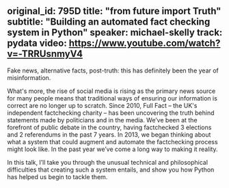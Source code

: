 original_id: 795D
title: "from __future__ import Truth"
subtitle: "Building an automated fact checking system in Python"
speaker: michael-skelly
track: pydata
video: https://www.youtube.com/watch?v=-TRRUsnmyV4
---
Fake news, alternative facts, post-truth: this has definitely been the year of misinformation. 

What's more, the rise of social media is rising as the primary news source for many people means that traditional ways of ensuring our information is correct are no longer up to scratch. Since 2010, Full Fact – the UK's independent factchecking charity – has been uncovering the truth behind statements made by politicians and in the media. We’ve been at the forefront of public debate in the country, having factchecked 3 elections and 2 referendums in the past 7 years. In 2013, we began thinking about what a system that could augment and automate the factchecking process might look like. In the past year we’ve come a long way to making it reality.

In this talk, I’ll take you through the unusual technical and philosophical difficulties that creating such a system entails, and show you how Python has helped us begin to tackle them.
